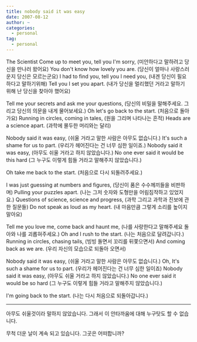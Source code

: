 ```yaml
---
title: nobody said it was easy
date: 2007-08-12
author: ~
categories:
  - personal
tag:
  - personal
---
```






The Scientist
Come up to meet you, tell you I'm sorry,
(미안하다고 말하려고 당신을 만나러 왔어요)
You don't know how lovely you are.
(당신이 얼마나 사랑스러운지 당신은 모르는군요)
I had to find you, tell you I need you,
(내겐 당신이 필요하다고 말하기위해)
Tell you I set you apart.
(내가 당신을 멀리했던 거라고 말하기 위해 난 당신을 찾아야 했어요)

Tell me your secrets and ask me your questions,
(당신의 비밀을 말해주세요. 그리고 당신의 의문을 내게 물어보세요.)
Oh let's go back to the start.
(처음으로 돌아가요)
Running in circles, coming in tales,
(원을 그리며 나타나는 흔적)
Heads are a science apart.
(과학에 몰두한 머리와는 달리)

Nobody said it was easy,
(쉬울 거라고 말한 사람은 아무도 없습니다.)
It's such a shame for us to part.
(우리가 헤어진다는 건 너무 심한 일이죠.)
Nobody said it was easy,
(아무도 쉬울 거라고 하지 않았습니다.)
No one ever said it would be this hard
(그 누구도 이렇게 힘들 거라고 말해주지 않았습니다.)

Oh take me back to the start.
(처음으로 다시 되돌려주세요.)


I was just guessing at numbers and figures,
(당신이 품은 수수께끼들을 비판하며)
Pulling your puzzles apart.
(나는 그저 숫자와 도형만을 어림짐작하고 있었지요.)
Questions of science, science and progress,
(과학 그리고 과학과 진보에 관한 질문들)
Do not speak as loud as my heart.
(내 마음만큼 그렇게 소리를 높이지 말아요)

Tell me you love me, come back and haunt me,
(나를 사랑한다고 말해주세요 돌아와 나를 괴롭혀주세요.)
Oh and I rush to the start.
(나는 처음으로 달려갑니다.)
Running in circles, chasing tails,
(빙빙 돌면서 꼬리를 뒤쫓으면서)
And coming back as we are.
(우리 자신의 모습으로 되돌아 오면서)

Nobody said it was easy,
(쉬울 거라고 말한 사람은 아무도 없습니다.)
Oh, It's such a shame for us to part.
(우리가 헤어진다는 건 너무 심한 일이죠)
Nobody said it was easy,
(아무도 쉬울 거라고 하지 않았습니다.)
No one ever said it would be so hard
(그 누구도 이렇게 힘들 거라고 말해주지 않았습니다.)

I'm going back to the start.
(나는 다시 처음으로 되돌아갑니다.)

---

아무도 쉬울것이라 말하지 않았습니다. 그래서 이 안타까움에 대해 누구탓도 할 수 없습니다.

무척 더운 날이 계속 되고 있습니다. 그곳은 어떠합니까?


 






